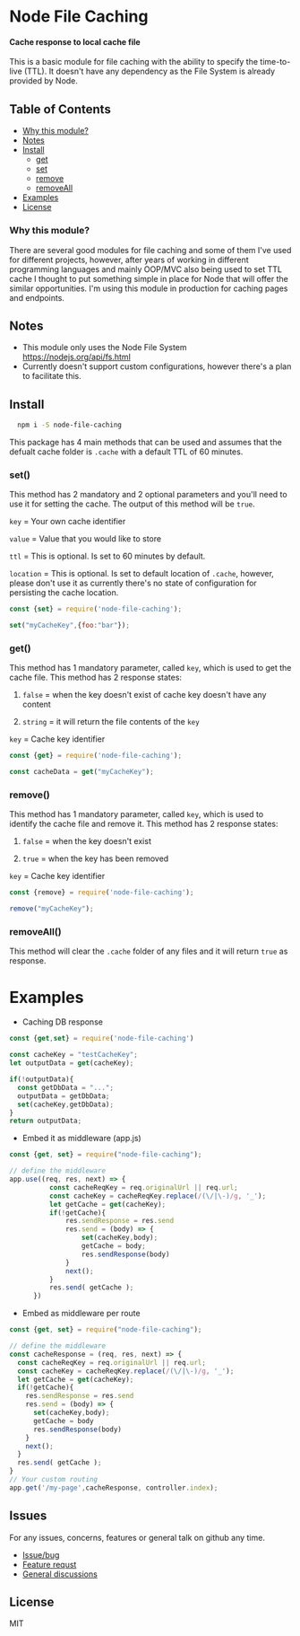 # Node File Caching
#### Cache response to local cache file

This is a basic module for file caching with the ability to specify the time-to-live (TTL). It doesn't have any dependency as the File System is already provided by Node.



## Table of Contents

- [Why this module?](#why-this-module)
- [Notes](#notes)
- [Install](#install)
    - [get](#get)
    - [set](#set)
    - [remove](#remove)
    - [removeAll](#removeall)
- [Examples](#examples)
- [License](#license)



### Why this module?

There are several good modules for file caching and some of them I've used for different projects, however, after years of working in different programming languages and mainly OOP/MVC also being used to set TTL cache I thought to put something simple in place for Node that will offer the similar opportunities. I'm using this module in production for caching pages and endpoints.

## Notes
 * This module only uses the Node File System https://nodejs.org/api/fs.html
 * Currently doesn't support custom configurations, however there's a plan to facilitate this.

## Install
```bash
  npm i -S node-file-caching 
```

This package has 4 main methods that can be used and assumes that the defualt cache folder is `.cache` with a default TTL of 60 minutes.

### set()
This method has 2 mandatory and 2 optional parameters and you'll need to use it for setting the cache. The output of this method will be `true`.

`key` = Your own cache identifier

`value` = Value that you would like to store

`ttl` = This is optional. Is set to 60 minutes by default.

`location` = This is optional. Is set to default location of 
`.cache`, however, please don't use it as currently there's no state of configuration for persisting the cache location.

```javascript
const {set} = require('node-file-caching');

set("myCacheKey",{foo:"bar"});

```
### get()
This method has 1 mandatory parameter, called `key`, which is used to get the cache file. This method has 2 response states:

1. `false` = when the key doesn't exist of cache key doesn't have any content

2. `string` = it will return the file contents of the `key`

`key` = Cache key identifier

```javascript
const {get} = require('node-file-caching');

const cacheData = get("myCacheKey");

```

### remove()
This method has 1 mandatory parameter, called `key`, which is used to identify the cache file and remove it. This method has 2 response states:

1. `false` = when the key doesn't exist

2. `true` = when the key has been removed

`key` = Cache key identifier

```javascript
const {remove} = require('node-file-caching');

remove("myCacheKey");

```
### removeAll()
This method will clear the `.cache` folder of any files and it will return `true` as response.


# Examples

 * Caching DB response

```javascript
const {get,set} = require('node-file-caching')

const cacheKey = "testCacheKey";
let outputData = get(cacheKey);

if(!outputData){
  const getDbData = "...";
  outputData = getDbData;
  set(cacheKey,getDbData);
}
return outputData;

```

 * Embed it as middleware (app.js)

```javascript
const {get, set} = require("node-file-caching");

// define the middleware      
app.use((req, res, next) => {
          const cacheReqKey = req.originalUrl || req.url;
          const cacheKey = cacheReqKey.replace(/(\/|\-)/g, '_');
          let getCache = get(cacheKey);
          if(!getCache){
              res.sendResponse = res.send
              res.send = (body) => {
                  set(cacheKey,body);
                  getCache = body;
                  res.sendResponse(body)
              }
              next();
          }
          res.send( getCache );
      })

```

 * Embed as middleware per route

```javascript
const {get, set} = require("node-file-caching");

// define the middleware      
const cacheResponse = (req, res, next) => {
  const cacheReqKey = req.originalUrl || req.url;
  const cacheKey = cacheReqKey.replace(/(\/|\-)/g, '_');
  let getCache = get(cacheKey);
  if(!getCache){
    res.sendResponse = res.send
    res.send = (body) => {
      set(cacheKey,body);
      getCache = body
      res.sendResponse(body)
    }
    next();
  }
  res.send( getCache );
}
// Your custom routing
app.get('/my-page',cacheResponse, controller.index);
```

## Issues
For any issues, concerns, features or general talk on github any time.

* [Issue/bug](https://github.com/bovidiu/node-file-caching/issues/new?assignees=&labels=&template=bug_report.md&title=)  
* [Feature requst](https://github.com/bovidiu/node-file-caching/issues/new?assignees=&labels=&template=feature_request.md&title=)
* [General discussions](https://github.com/bovidiu/node-file-caching/discussions)

## License
MIT
